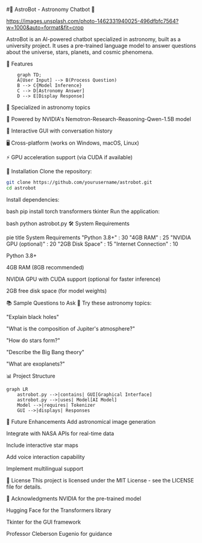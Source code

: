 #🌌 AstroBot - Astronomy Chatbot 🤖

https://images.unsplash.com/photo-1462331940025-496dfbfc7564?w=1000&auto=format&fit=crop

AstroBot is an AI-powered chatbot specialized in astronomy, built as a university project. It uses a pre-trained language model to answer questions about the universe, stars, planets, and cosmic phenomena.

🚀 Features
```mermaid 
    graph TD;
    A[User Input] --> B(Process Question)
    B --> C{Model Inference}
    C --> D[Astronomy Answer]
    D --> E[Display Response]
```
🌠 Specialized in astronomy topics

🧠 Powered by NVIDIA's Nemotron-Research-Reasoning-Qwen-1.5B model

💬 Interactive GUI with conversation history

🖥️ Cross-platform (works on Windows, macOS, Linux)

⚡ GPU acceleration support (via CUDA if available)

🔧 Installation
Clone the repository:

```bash
git clone https://github.com/yourusername/astrobot.git
cd astrobot
```
Install dependencies:

bash
pip install torch transformers tkinter
Run the application:

bash
python astrobot.py
🛠️ System Requirements

pie
    title System Requirements
    "Python 3.8+" : 30
    "4GB RAM" : 25
    "NVIDIA GPU (optional)" : 20
    "2GB Disk Space" : 15
    "Internet Connection" : 10

Python 3.8+

4GB RAM (8GB recommended)

NVIDIA GPU with CUDA support (optional for faster inference)

2GB free disk space (for model weights)

📚 Sample Questions to Ask
🔭 Try these astronomy topics:

"Explain black holes"

"What is the composition of Jupiter's atmosphere?"

"How do stars form?"

"Describe the Big Bang theory"

"What are exoplanets?"

📊 Project Structure
```mermaid
graph LR
    astrobot.py -->|contains| GUI[Graphical Interface]
    astrobot.py -->|uses| Model[AI Model]
    Model -->|requires| Tokenizer
    GUI -->|displays| Responses
```
🌟 Future Enhancements
Add astronomical image generation

Integrate with NASA APIs for real-time data

Include interactive star maps

Add voice interaction capability

Implement multilingual support

📜 License
This project is licensed under the MIT License - see the LICENSE file for details.

🙏 Acknowledgments
NVIDIA for the pre-trained model

Hugging Face for the Transformers library

Tkinter for the GUI framework

Professor Cleberson Eugenio for guidance
